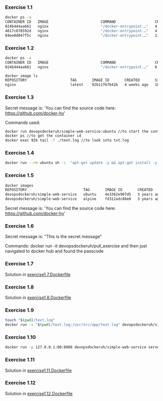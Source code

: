 ### Exercise 1.1
```bash
docker ps -a
CONTAINER ID   IMAGE                        COMMAND                  CREATED          STATUS                      PORTS     NAMES
024b444aa661   nginx                        "/docker-entrypoint.…"   4 minutes ago    Up 4 minutes                80/tcp    gracious_murdock
4617c078592d   nginx                        "/docker-entrypoint.…"   4 minutes ago    Exited (0) 10 seconds ago             nifty_aryabhata
84ee0d047f5c   nginx                        "/docker-entrypoint.…"   11 minutes ago   Exited (0) 2 seconds ago              nostalgic_varahamihira
```

### Exercise 1.2
```bash
docker ps -a
CONTAINER ID   IMAGE                        COMMAND                  CREATED          STATUS                          PORTS     NAMES
024b444aa661   nginx                        "/docker-entrypoint.…"   6 minutes ago    Up 6 minutes                    80/tcp    gracious_murdock
```

```bash
docker image ls
REPOSITORY                    TAG       IMAGE ID       CREATED       SIZE
nginx                         latest    92b11f67642b   4 weeks ago   187MB
```

### Exercise 1.3
Secret message is: 'You can find the source code here: https://github.com/docker-hy'

Commands used:
```bash
docker run devopsdockeruh/simple-web-service:ubuntu //to start the container
docker ps //to get the container id
docker exec 92b tail -f ./text.log //to look into txt.log
```

### Exercise 1.4

```bash
docker run --rm ubuntu sh -c  "apt-get update -y && apt-get install -y curl && while true; do echo 'Input website:'; read website; echo 'Searching..'; sleep 1; curl http://helsinki.fi; done"
```

### Exercise 1.5

```bash
docker images
REPOSITORY                          TAG       IMAGE ID       CREATED       SIZE
devopsdockeruh/simple-web-service   ubuntu    4e3362e907d5   3 years ago   83MB
devopsdockeruh/simple-web-service   alpine    fd312adc88e0   3 years ago   15.7MB
```
Secret message is: 'You can find the source code here: https://github.com/docker-hy'

### Exercise 1.6
Secret message is: "This is the secret message"

Commands:
docker run -it devopsdockeruh/pull_exercise
and then just navigated to docker hub and found the passcode

### Exercise 1.7
Solution in [exercise1.7.Dockerfile](./exercise1.7.Dockerfile) 

### Exercise 1.8
Solution in [exercise1.8.Dockerfile](./exercise1.8.Dockerfile) 

### Exercise 1.9
```bash
touch "$(pwd)/text.log"
docker run -v "$(pwd)/text.log:/usr/src/app/text.log" devopsdockeruh/simple-web-service
```
### Exercise 1.10
```bash
docker run -p 127.0.0.1:80:8080 devopsdockeruh/simple-web-service server
```

### Exercise 1.11

Solution in [exercise1.11.Dockerfile](./exercise1.11.Dockerfile) 

### Exercise 1.12

Solution in [exercise1.12.Dockerfile](./exercise1.12.Dockerfile) 